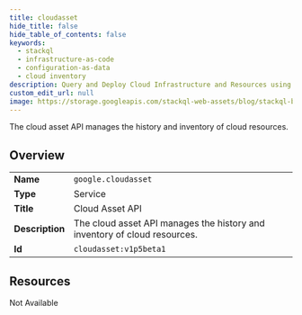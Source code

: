 ```yaml
---
title: cloudasset
hide_title: false
hide_table_of_contents: false
keywords:
  - stackql
  - infrastructure-as-code
  - configuration-as-data
  - cloud inventory
description: Query and Deploy Cloud Infrastructure and Resources using SQL
custom_edit_url: null
image: https://storage.googleapis.com/stackql-web-assets/blog/stackql-blog-post-featured-image.png
---
```

The cloud asset API manages the history and inventory of cloud resources.  
    

## Overview
<table><tbody>
<tr><td><b>Name</b></td><td><code>google.cloudasset</code></td></tr>
<tr><td><b>Type</b></td><td>Service</td></tr>
<tr><td><b>Title</b></td><td>Cloud Asset API</td></tr>
<tr><td><b>Description</b></td><td>The cloud asset API manages the history and inventory of cloud resources.</td></tr>
<tr><td><b>Id</b></td><td><code>cloudasset:v1p5beta1</code></td></tr>
</tbody></table>

## Resources
<div class="row"><div class="providerDocColumn">Not Available</div></div>